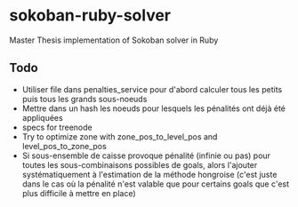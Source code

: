 # sokoban-ruby-solver

Master Thesis implementation of Sokoban solver in Ruby

## Todo

 * Utiliser file dans penalties_service pour d'abord calculer tous les petits puis tous les grands sous-noeuds
 * Mettre dans un hash les noeuds pour lesquels les pénalités ont déjà été appliquées
 * specs for treenode
 * Try to optimize zone with zone_pos_to_level_pos and level_pos_to_zone_pos
 * Si sous-ensemble de caisse provoque pénalité (infinie ou pas) pour toutes les
   sous-combinaisons possibles de goals, alors l'ajouter systématiquement à l'estimation de la
   méthode hongroise (c'est juste dans le cas où la pénalité n'est valable que
   pour certains goals que c'est plus difficile à mettre en place)

